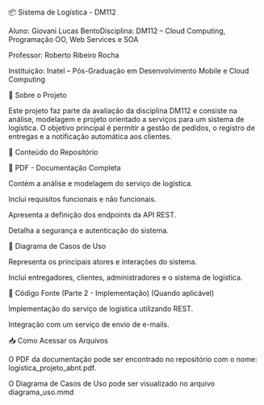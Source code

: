 📦 Sistema de Logística - DM112

Aluno: Giovani Lucas BentoDisciplina: DM112 – Cloud Computing, Programação OO, Web Services e SOA
 
  Professor: Roberto Ribeiro Rocha
  
  Instituição: Inatel – Pós-Graduação em Desenvolvimento Mobile e Cloud Computing

📖 Sobre o Projeto

Este projeto faz parte da avaliação da disciplina DM112 e consiste na análise, modelagem e projeto orientado a serviços para um sistema de logística. O objetivo principal é permitir a gestão de pedidos, o registro de entregas e a notificação automática aos clientes.

📂 Conteúdo do Repositório

🔹 PDF - Documentação Completa

Contém a análise e modelagem do serviço de logística.

Inclui requisitos funcionais e não funcionais.

Apresenta a definição dos endpoints da API REST.

Detalha a segurança e autenticação do sistema.

🔹 Diagrama de Casos de Uso

Representa os principais atores e interações do sistema.

Inclui entregadores, clientes, administradores e o sistema de logística.

🔹 Código Fonte (Parte 2 - Implementação) (Quando aplicável)

Implementação do serviço de logística utilizando REST.

Integração com um serviço de envio de e-mails.

📥 Como Acessar os Arquivos

O PDF da documentação pode ser encontrado no repositório com o nome: logistica_projeto_abnt.pdf.

O Diagrama de Casos de Uso pode ser visualizado no arquivo diagrama_uso.mmd
